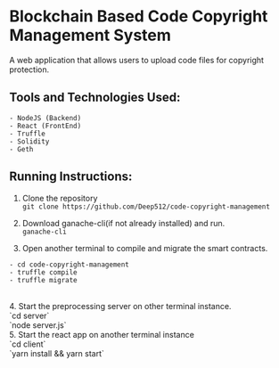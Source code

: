 # Blockchain Based Code Copyright Management System
A web application that allows users to upload code files for copyright protection.<br />

## Tools and Technologies Used:
```
- NodeJS (Backend)
- React (FrontEnd)
- Truffle
- Solidity
- Geth
```

## Running Instructions:
1. Clone the repository<br />
`git clone https://github.com/Deep512/code-copyright-management`<br />

2. Download ganache-cli(if not already installed) and run.<br />
`ganache-cli`<br />

3. Open another terminal to compile and migrate the smart contracts.<br />
```
- cd code-copyright-management
- truffle compile
- truffle migrate
```
<br />
4. Start the preprocessing server on other terminal instance.<br />
`cd server`<br />
`node server.js`<br />
5. Start the react app on another terminal instance<br />
`cd client`<br />
`yarn install && yarn start`<br />
